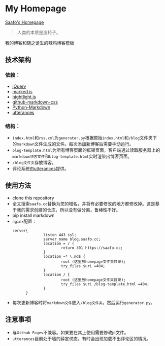 # My Homepage

[Saafo's Homepage](https://saafo.cc)

>人类的本质是造轮子。

我的博客和随之诞生的辣鸡博客模板

## 技术架构

### 依赖：

* [jQuery](https://jquery.com)
* [marked.js](https://marked.js.org/)
* [hightlight.js](http://highlightjs.org/)
* [github-markdown-css](https://sindresorhus.com/github-markdown-css/)
* [Python-Markdown](https://python-markdown.github.io/)
* [utterances](https://utteranc.es/)

### 结构：

* `index.html`和`rss.xml`为`generator.py`根据原始`index.html`和`/blog`文件夹下的`markdown`文件生成的文件。每次添加新博客后需要手动运行。
* `blog-template.html`为所有博客页面的框架页面，客户端通过读取服务器上的`markdown博客文件`和`blog-template.html`实时渲染出博客页面。
* `/blog文件夹`存放博客。
* 评论系统由[utterances](https://utteranc.es/)提供。

## 使用方法

* clone this repository
* 全文搜索`saafo.cc`替换为您的域名，并将有必要修改的地方都修改掉。这是基于我的需求创建的仓库，所以没有做分离，鲁棒性不好。
* pip install markdown
* `nginx`配置：
  ```
  server{
                listen 443 ssl;
                server_name blog.saafo.cc;
                location = / {
                        return 301 https://saafo.cc;
                }
                location ~* \.md$ {
                        root (这里放homepage文件夹目录);
                        try_files $uri =404;
                }
                location / {
                        root (这里放homepage文件夹目录);
                        try_files $uri /blog-template.html =404;
                }
        }
  ```
* 每次更新博客时将`markdown文件`放入`/blog文件夹`，然后运行`generator.py`。

## 注意事项

* 与`Github Pages`不兼容。如果要在其上使用需要修改js文件。
* `utterances`目前处于墙的薛定谔态，有时会出现加载不出评论区的情况。